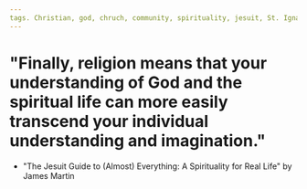 ```yaml
---
tags. Christian, god, chruch, community, spirituality, jesuit, St. Ignatius Loyola
---
```

# "Finally, religion means that your understanding of God and the spiritual life can more easily transcend your individual understanding and imagination."

- "The Jesuit Guide to (Almost) Everything: A Spirituality for Real Life" by James Martin 

